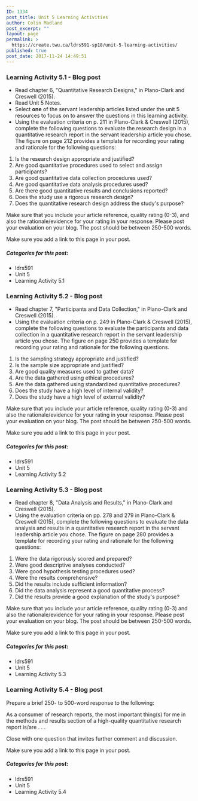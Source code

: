 ```yaml
---
ID: 1334
post_title: Unit 5 Learning Activities
author: Colin Madland
post_excerpt: ""
layout: page
permalink: >
  https://create.twu.ca/ldrs591-sp18/unit-5-learning-activities/
published: true
post_date: 2017-11-24 14:49:51
---
```

<h3>Learning Activity 5.1 - Blog post</h3>

<ul>
<li>Read chapter 6, "Quantitative Research Designs," in Plano-Clark and Creswell (2015).</li>
<li>Read Unit 5 Notes.</li>
<li>Select <strong>one</strong> of the servant leadership articles listed under the unit 5 resources to focus on to answer the questions in this learning activity.</li>
<li>Using the evaluation criteria on p. 211 in Plano-Clark &amp; Creswell (2015), complete the following questions to evaluate the research design in a quantitative research report in the servant leadership article you chose. The figure on page 212 provides a template for recording your rating and rationale for the following questions:</li>
</ul>

<ol>
    <li>Is the research design appropriate and justified?</li>
    <li>Are good quantitative procedures used to select and assign participants?</li>
    <li>Are good quantitative data collection procedures used?</li>
    <li>Are good quantitative data analysis procedures used?</li>
    <li>Are there good quantitative results and conclusions reported?</li>
    <li>Does the study use a rigorous research design?</li>
    <li>Does the quantitative research design address the study's purpose?</li>
</ol>

Make sure that you include your article reference, quality rating (0-3), and also the rationale/evidence for your rating in your response. Please post your evaluation on your blog. The post should be between 250-500 words.

Make sure you add a link to this page in your post.

<h5>Categories for this post:</h5>

<ul>
<li>ldrs591</li>
<li>Unit 5</li>
<li>Learning Activity 5.1</li>
</ul>

<h3>Learning Activity 5.2 - Blog post</h3>

<ul>
<li>Read chapter 7, "Participants and Data Collection," in Plano-Clark and Creswell (2015).</li>
<li>Using the evaluation criteria on p. 249 in Plano-Clark &amp; Creswell (2015), complete the following questions to evaluate the participants and data collection in a quantitative research report in the servant leadership article you chose. The figure on page 250 provides a template for recording your rating and rationale for the following questions.</li>
</ul>

<ol>
    <li>Is the sampling strategy appropriate and justified?</li>
    <li>Is the sample size appropriate and justified?</li>
    <li>Are good quality measures used to gather data?</li>
    <li>Are the data gathered using ethical procedures?</li>
    <li>Are the data gathered using standardized quantitative procedures?</li>
    <li>Does the study have a high level of internal validity?</li>
    <li>Does the study have a high level of external validity?</li>
</ol>

Make sure that you include your article reference, quality rating (0-3) and also the rationale/evidence for your rating in your response. Please post your evaluation on your blog. The post should be between 250-500 words.

Make sure you add a link to this page in your post.

<h5>Categories for this post:</h5>

<ul>
<li>ldrs591</li>
<li>Unit 5</li>
<li>Learning Activity 5.2</li>
</ul>

<h3>Learning Activity 5.3 - Blog post</h3>

<ul>
<li>Read chapter 8, "Data Analysis and Results," in Plano-Clark and Creswell (2015).</li>
<li>Using the evaluation criteria on pp. 278 and 279 in Plano-Clark &amp; Creswell (2015), complete the following questions to evaluate the data analysis and results in a quantitative research report in the servant leadership article you chose. The figure on page 280 provides a template for recording your rating and rationale for the following questions:</li>
</ul>

<ol>
    <li>Were the data rigorously scored and prepared?</li>
    <li>Were good descriptive analyses conducted?</li>
    <li>Were good hypothesis testing procedures used?</li>
    <li>Were the results comprehensive?</li>
    <li>Did the results include sufficient information?</li>
    <li>Did the data analysis represent a good quantitative process?</li>
    <li>Did the results provide a good explanation of the study's purpose?</li>
</ol>

Make sure that you include your article reference, quality rating (0-3) and also the rationale/evidence for your rating in your response. Please post your evaluation on your blog. The post should be between 250-500 words.

Make sure you add a link to this page in your post.

<h5>Categories for this post:</h5>

<ul>
<li>ldrs591</li>
<li>Unit 5</li>
<li>Learning Activity 5.3</li>
</ul>

<h3>Learning Activity 5.4 - Blog post</h3>

Prepare a brief 250- to 500-word response to the following:

As a consumer of research reports, the most important thing(s) for me in the methods and results section of a high-quality quantitative research report is/are . . .

Close with one question that invites further comment and discussion.

Make sure you add a link to this page in your post.

<h5>Categories for this post:</h5>

<ul>
<li>ldrs591</li>
<li>Unit 5</li>
<li>Learning Activity 5.4</li>
</ul>
